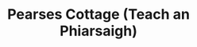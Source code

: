 ---
title: "Pearses Cottage (Teach an Phiarsaigh)"
address: "Teach an Phiarsaigh (Pearse's Cottage), Inbhear, Rosmuck (Ros Muc), Co. Galway"
tel: "+353 (0)91 57 4292"
county: "Galway"
category: "Museums"
type: "Content"
lat: "53.371646881103516"
lng: "-9.621238708496094"
---